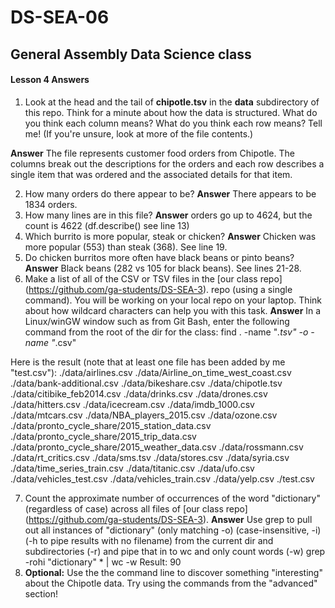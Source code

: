 # DS-SEA-06
## General Assembly Data Science class
#### Lesson 4 Answers

1. Look at the head and the tail of **chipotle.tsv** in the **data** subdirectory of this repo. Think for a minute about how the data is structured. What do you think each column means? What do you think each row means? Tell me! (If you're unsure, look at more of the file contents.)

**Answer** The file represents customer food orders from Chipotle. The columns break out the descriptions for the orders and each row describes a single item that was ordered and the associated details for that item.

2. How many orders do there appear to be?   **Answer** There appears to be 1834 orders.
3. How many lines are in this file?		**Answer** orders go up to 4624, but the count is 4622 (df.describe() see line 13)
4. Which burrito is more popular, steak or chicken? **Answer** Chicken was more popular (553) than steak (368). See line 19.
5. Do chicken burritos more often have black beans or pinto beans? **Answer** Black beans (282 vs 105 for black beans). See lines 21-28.
6. Make a list of all of the CSV or TSV files in the [our class repo] (https://github.com/ga-students/DS-SEA-3). repo (using a single command). You will be working on your local repo on your laptop.  Think about how wildcard characters can help you with this task.
**Answer** In a Linux/winGW window such as from Git Bash, enter the following command from the root of the dir for the class:
	find . -name "*.tsv" -o -name "*.csv"

Here is the result (note that at least one file has been added by me "test.csv"):
	./data/airlines.csv
	./data/Airline_on_time_west_coast.csv
	./data/bank-additional.csv
	./data/bikeshare.csv
	./data/chipotle.tsv
	./data/citibike_feb2014.csv
	./data/drinks.csv
	./data/drones.csv
	./data/hitters.csv
	./data/icecream.csv
	./data/imdb_1000.csv
	./data/mtcars.csv
	./data/NBA_players_2015.csv
	./data/ozone.csv
	./data/pronto_cycle_share/2015_station_data.csv
	./data/pronto_cycle_share/2015_trip_data.csv
	./data/pronto_cycle_share/2015_weather_data.csv
	./data/rossmann.csv
	./data/rt_critics.csv
	./data/sms.tsv
	./data/stores.csv
	./data/syria.csv
	./data/time_series_train.csv
	./data/titanic.csv
	./data/ufo.csv
	./data/vehicles_test.csv
	./data/vehicles_train.csv
	./data/yelp.csv
	./test.csv

7. Count the approximate number of occurrences of the word "dictionary" (regardless of case) across all files of [our class repo] (https://github.com/ga-students/DS-SEA-3).
**Answer** Use grep to pull out all instances of "dictionary" (only matching -o) (case-insensitive, -i) (-h to pipe results with no filename) from the current dir and subdirectories (-r) and pipe that in to wc and only count words (-w)
	grep -rohi "dictionary" * | wc -w
Result: 90
8. **Optional:** Use the the command line to discover something "interesting" about the Chipotle data. Try using the commands from the "advanced" section!
